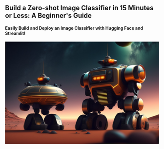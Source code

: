 ## Build a Zero-shot Image Classifier in 15 Minutes or Less: A Beginner's Guide
#### Easily Build and Deploy an Image Classifier with Hugging Face and Streamlit! 

![Cover Image](https://github.com/Shubhamsaboo/zero-shot-image-classifier/blob/main/cover.jpeg)
